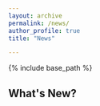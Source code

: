 ```yaml
---
layout: archive
permalink: /news/
author_profile: true
title: "News"

---
```


{% include base_path %}
## What's New?

